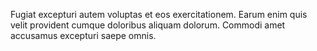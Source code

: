 Fugiat excepturi autem voluptas et eos exercitationem. Earum enim quis velit provident cumque doloribus aliquam dolorum. Commodi amet accusamus excepturi saepe omnis.
